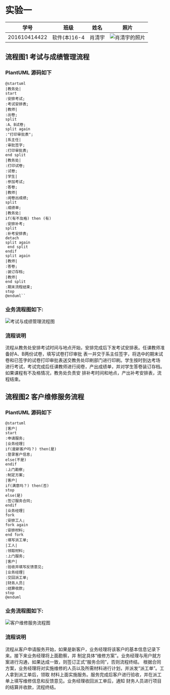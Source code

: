 # 实验一
|学号|班级|姓名|照片|
|:-------:|:-------------: | :----------:|:---:|
|201610414422|软件(本)16-4|肖清宇|![肖清宇的照片](./肖清宇201610414422.jpg)|
## 流程图1 考试与成绩管理流程

### PlantUML 源码如下
```
@startuml
|教务处|
start
:安排考试;
:考试安排表;
|教师|
:出卷;
split
:A、B试卷;
split again
:"打印审批表";
|系主任|
:审批签字;
:打印审批表;
end split
|教务处|
:打印试卷;
:试卷;
|学生|
:参加考试;
:答卷;
|教师|
:阅卷出成绩;
split
:成绩单;
|教务处|
if(有不及格) then (有)
:安排补考;
split
:补考安排表;
detach
split again
 end split
endif
split again
|教师|
:答卷;
:装订存档;
|教师|
end split
:期末流程结束;
stop
@enduml``
```

### 业务流程图如下:
![考试与成绩管理流程图](./1.png)

### 流程说明

流程从教务处安排考试时间与地点开始，安排完成后下发考试安排表。任课教师准备好A、B两份试卷，填写试卷打印审批
表一并交于系主任签字，将选中的期末试卷和已签字的试卷打印审批表送交教务处印刷部门进行印刷。学生按时到达考场
进行考试，考试完成后任课教师进行阅卷，产出成绩单，并对学生答卷装订存档。如果课程有不及格情况，教务处负责安
排补考时间和地点，产出补考安排表，流程结束。

## 流程图2 客户维修服务流程

### PlantUML 源码如下
```
@startuml
|客户|
start
:申请服务;
|业务经理|
if(是新客户吗？) then(是)
:登录客户信息;
else(不是)
endif
:上门勘察;
:制定方案;
|客户|
if(满意吗？) then(否)
stop
else(是)
:签订服务合同;
endif
|业务经理|
fork
:安排工人;
fork again
:安排材料;
end fork
:填写派工单;
|工人|
:领取材料;
:上门服务;
|客户|
:验收并填写反馈意见;
|业务经理|
:交回派工单;
|财务人员|
:结算收款;
stop
@enduml
```

### 业务流程图如下:
![客户维修服务流程图](./2.png)

### 流程说明

流程从客户申请服务开始，如果是新客户，业务经理将该客户的基本信息记录下来。接下来业务经理将上面勘察，并
制定具体“维修方案”。业务经理与用户就方案进行沟通，如果达成一致，则签订正式“服务合同”，否则流程终结。
根据合同方案，业务经理将对实施维修的人员以及所需材料进行计划，并派发“派工单”。工人拿到派工单后，领取
材料上面实施服务。服务完成后客户进行验收，并在派工单上填写维修信息和反馈意见。业务经理收回派工单后，通知
财务人员进行项目的结算并收款，流程终结。